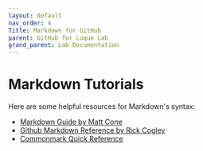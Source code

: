```yaml
---
layout: default
nav_order: 4
Title: Markdown for GitHub
parent: GitHub for Luque Lab
grand_parent: Lab Documentation
---
```


# Markdown Tutorials

Here are some helpful resources for Markdown's syntax:

- [Markdown Guide by Matt Cone](https://www.markdownguide.org/basic-syntax/)
- [Github Markdown Reference by Rick Cogley](https://github.com/RickCogley/Github-Markdown-Reference#links)
- [Commonmark Quick Reference](https://commonmark.org/help/)

